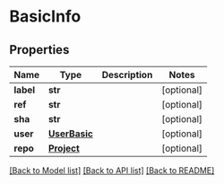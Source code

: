 # BasicInfo

## Properties
Name | Type | Description | Notes
------------ | ------------- | ------------- | -------------
**label** | **str** |  | [optional] 
**ref** | **str** |  | [optional] 
**sha** | **str** |  | [optional] 
**user** | [**UserBasic**](UserBasic.md) |  | [optional] 
**repo** | [**Project**](Project.md) |  | [optional] 

[[Back to Model list]](../README.md#documentation-for-models) [[Back to API list]](../README.md#documentation-for-api-endpoints) [[Back to README]](../README.md)


